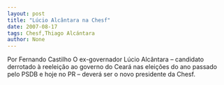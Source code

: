 ```yaml
---
layout: post
title: "Lúcio Alcântara na Chesf"
date: 2007-08-17
tags: Chesf,Thiago Alcántara
author: None
---
```

Por Fernando Castilho
O ex-governador L&uacute;cio Alc&acirc;ntara &ndash; candidato derrotado &agrave; reelei&ccedil;&atilde;o ao governo do Cear&aacute; nas elei&ccedil;&otilde;es do ano passado pelo PSDB e hoje no PR &ndash; dever&aacute; ser o novo presidente da Chesf.  